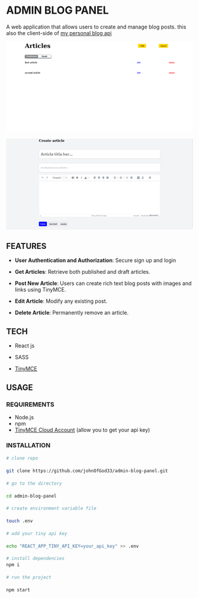 # ADMIN BLOG PANEL

A web application that allows users to create and manage blog posts. this also the client-side of [my personal blog api](https://github.com/johnOfGod33/Personal-Blog-API)

![alt text](src/assets/img/articles_homepage.png)

![alt text](src/assets/img/article_form.png)

## FEATURES

- **User Authentication and Authorization**: Secure sign up and login

- **Get Articles**: Retrieve both published and draft articles.

- **Post New Article**: Users can create rich text blog posts with images and links using TinyMCE.

- **Edit Article**: Modify any existing post.

- **Delete Article**: Permanently remove an article.

## TECH

- React js

- SASS

- [TinyMCE](https://www.tiny.cloud/)

## USAGE

### REQUIREMENTS

- Node.js
- npm
- [TinyMCE Cloud Account](https://www.tiny.cloud/get-tiny/?utm_campaign=mlh_devrel_global_hackweek&utm_source=mlh&utm_medium=referral&utm_term=github) (allow you to get your api key)

### INSTALLATION

```bash
# clone repo

git clone https://github.com/johnOfGod33/admin-blog-panel.git

# go to the directory

cd admin-blog-panel

# create environment variable file

touch .env

# add your tiny api key

echo "REACT_APP_TINY_API_KEY=your_api_key" >> .env

# install dependencies
npm i

# run the project

npm start
```

